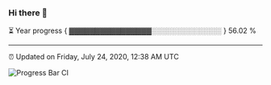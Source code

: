 ### Hi there 👋

⏳ Year progress { ▓▓▓▓▓▓▓▓▓▓▓▓▓▓▓▓░░░░░░░░░░░░░░ } 56.02 %

---

⏰ Updated on Friday, July 24, 2020, 12:38 AM UTC

![Progress Bar CI](https://github.com/arthurbuhl/arthurbuhl/workflows/Progress%20Bar%20CI/badge.svg)
